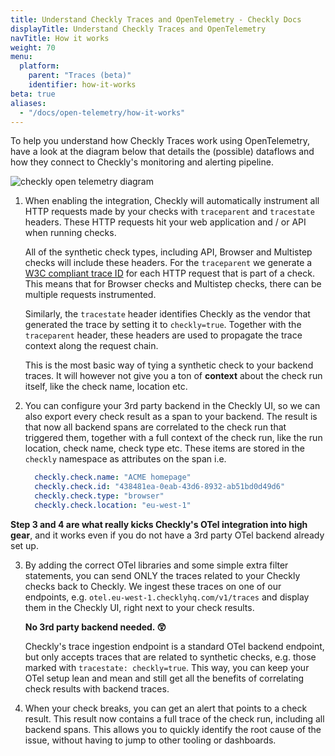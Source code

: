 ```yaml
---
title: Understand Checkly Traces and OpenTelemetry - Checkly Docs
displayTitle: Understand Checkly Traces and OpenTelemetry
navTitle: How it works
weight: 70
menu:
  platform:
    parent: "Traces (beta)"
    identifier: how-it-works
beta: true
aliases:
  - "/docs/open-telemetry/how-it-works"
---
```


To help you understand how Checkly Traces work using OpenTelemetry, have a look at the diagram below that details
the (possible) dataflows and how they connect to Checkly's monitoring and alerting pipeline.

![checkly open telemetry diagram](/docs/images/otel/checkly_otel_diagram.png)

1. When enabling the integration, Checkly will automatically instrument all HTTP requests made by your checks with `traceparent`
   and `tracestate` headers. These HTTP requests hit your web application and / or API when running checks.

   All of the synthetic check types, including API, Browser and Multistep checks will include these headers. For the `traceparent`
   we generate a [W3C compliant trace ID](https://www.w3.org/TR/trace-context/#trace-context-http-headers-format) for
   each HTTP request that is part of a check. This means that for Browser checks and Multistep checks, there can be multiple
   requests instrumented.

   Similarly, the `tracestate` header identifies Checkly as the vendor that generated the trace by setting it
   to `checkly=true`. Together with the `traceparent` header, these headers are used to propagate the trace context
   along the request chain.

   This is the most basic way of tying a synthetic check to your backend traces. It will however not give you a ton
   of **context** about the check run itself, like the check name, location etc.

2. You can configure your 3rd party backend in the Checkly UI, so we can also export every check result as a span to your
   backend. The result is that now all backend spans are correlated to the check run that triggered them, together with a
   full context of the check run, like the run location, check name, check type etc. These items are stored in the `checkly`
   namespace as attributes on the span i.e.

    ```yaml
      checkly.check.name: "ACME homepage"
      checkly.check.id: "438481ea-0eab-43d6-8932-ab51bd0d49d6"
      checkly.check.type: "browser"
      checkly.check.location: "eu-west-1"
    ```  

**Step 3 and 4 are what really kicks Checkly's OTel integration into high gear**, and it works even if you do not have a
3rd party OTel backend already set up.

3. By adding the correct OTel libraries and some simple extra filter statements, you can send ONLY the traces related to
   your Checkly checks back to Checkly. We ingest these traces on one of our endpoints, e.g. `otel.eu-west-1.checklyhq.com/v1/traces`
   and display them in the Checkly UI, right next to your check results.

   **No 3rd party backend needed. 😲**

   Checkly's trace ingestion endpoint is a standard OTel backend endpoint, but only accepts traces that are related
   to synthetic checks, e.g. those marked with `tracestate: checkly=true`. This way, you can keep your OTel setup lean and mean
   and still get all the benefits of correlating check results with backend traces.

4. When your check breaks, you can get an alert that points to a check result. This result now contains a full trace of the
   check run, including all backend spans. This allows you to quickly identify the root cause of the issue, without having to
   jump to other tooling or dashboards.
